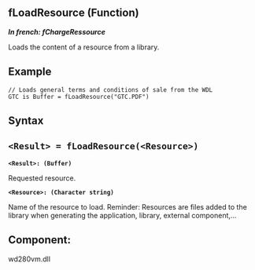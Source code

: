 
## fLoadResource (Function)

***In french: fChargeRessource***



<a name="XUse"></a>
<a name="Use"></a>
<a name="description"></a>
Loads the content of a resource from a library.


<a name="Example1"></a>
<a name="sample_code"></a>

## Example


```wl
// Loads general terms and conditions of sale from the WDL
GTC is Buffer = fLoadResource("GTC.PDF")
```

<a name="XSYNTAX"></a>

## Syntax
<a name="SYNTAX1"></a>

`<Result> = fLoadResource(<Resource>)`
---

**`<Result>: (Buffer)`**

Requested resource. 

**`<Resource>: (Character string)`**

Name of the resource to load. 
Reminder: Resources are files added to the library when generating the application, library, external component,...







<a name="XComponent"></a>

## Component:
wd280vm.dll
